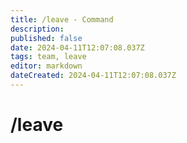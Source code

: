 ```yaml
---
title: /leave - Command
description: 
published: false
date: 2024-04-11T12:07:08.037Z
tags: team, leave
editor: markdown
dateCreated: 2024-04-11T12:07:08.037Z
---
```


# /leave